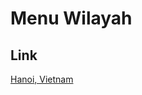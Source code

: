 # Menu Wilayah

## Link

[Hanoi, Vietnam](https://github.com/gigit-pemilu/pemilu-2024-99-luar-negeri/tree/main/pilpres/hitung-suara/sub/99-luar-negeri/sub/44-hanoi-vietnam/sub/01-hanoi-vietnam/sub/0001-hanoi-vietnam)

